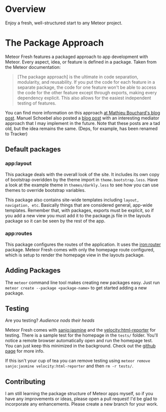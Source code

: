 # Overview

Enjoy a fresh, well-structured start to any Meteor project. 

# The Package Approach

Meteor Fresh features a packaged approach to app development with Meteor. Every aspect, idea, or feature is defined in a package. Taken from the Meteor documentation:

> [The package approach] is the ultimate in code separation, modularity, and reusability. If you put the code for each feature in a separate package, the code for one feature won't be able to access the code for the other feature except through exports, making every dependency explicit. This also allows for the easiest independent testing of features.

You can find more information on this approach [at Mathieu Bouchard's blog post](http://www.matb33.me/2013/09/05/meteor-project-structure.html). Manuel Schoebel also posted a [blog post](http://www.manuel-schoebel.com/blog/meteorjs-package-only-app-structure-with-mediator-pattern) with an interesting mediator approach that I may implement in the future. Note that these posts are a tad old, but the idea remains the same. (Deps, for example, has been renamed to Tracker)

## Default packages

### app:layout

This package deals with the overall look of the site. It includes its own copy of bootstrap overidden by the theme import in `theme.bootstrap.less`. Have a look at the example theme in `themes/darkly.less` to see how you can use themes to override bootstrap variables. 

This package also contains site-wide templates including `layout, navigation, etc`. Basically things that are considered general, app-wide templates. Remember that, with packages, exports must be explicit, so if you add a new view you must add it to the package.js file in the layouts package so it can be seen by the rest of the app. 

### app:routes

This package configures the routes of the application. It uses the [iron:router](https://github.com/iron-meteor/iron-router) package. Meteor Fresh comes with only the homepage route configured, which is setup to render the homepage view in the layouts package. 

## Adding Packages

The `meteor` command line tool makes creating new packages easy. Just run `meteor create --package <package-name>` to get started adding a new package. 

## Testing

Are you testing? *Audience nods their heads*

Meteor Fresh comes with [sanjo:jasmine](https://github.com/Sanjo/meteor-jasmine) and the [velocity:html-reporter](https://github.com/meteor-velocity/velocity#reporters) for testing. There is a sample test for the homepage in the `tests/` folder. You'll notice a remote browser automatically open and run the homepage test. You can just keep this minimized in the background. Check out the [github page](https://github.com/Sanjo/meteor-jasmine) for more info. 

If this isn't your cup of tea you can remove testing using `meteor remove sanjo:jasmine velocity:html-reporter` and then `rm -r tests/`. 

## Contributing

I am still learning the package structure of Meteor apps myself, so if you have any improvements or ideas, please open a pull request! I'd be glad to incorporate any enhancements. Please create a new branch for your work. 
